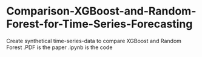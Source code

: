 # Comparison-XGBoost-and-Random-Forest-for-Time-Series-Forecasting
Create synthetical time-series-data to compare XGBoost and Random Forest
.PDF is the paper
.ipynb is the code
